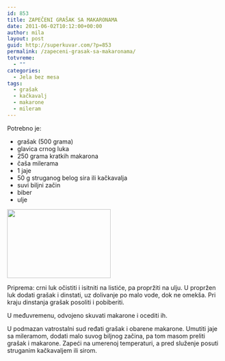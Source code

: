 ```yaml
---
id: 853
title: ZAPEČENI GRAŠAK SA MAKARONAMA
date: 2011-06-02T10:12:00+00:00
author: mila
layout: post
guid: http://superkuvar.com/?p=853
permalink: /zapeceni-grasak-sa-makaronama/
totvreme:
  - ""
categories:
  - Jela bez mesa
tags:
  - grašak
  - kačkavalj
  - makarone
  - mileram
---
```

Potrebno je:

  * grašak (500 grama)
  * glavica crnog luka
  * 250 grama kratkih makarona
  * čaša milerama
  * 1 jaje
  * 50 g struganog belog sira ili kačkavalja
  * suvi biljni začin
  * biber
  * ulje

<img class="alignnone size-full wp-image-893" title="zapecenigrasakimakarone" src="//superkuvar.com/wp-content/uploads/2011/06/zapecenigrasakimakarone-e1307009493955.jpg" alt="" width="242" height="161" /> 

Priprema: crni luk očistiti i isitniti na listiće, pa propržiti na ulju. U propržen luk dodati grašak i dinstati, uz dolivanje po malo vode, dok ne omekša. Pri kraju dinstanja grašak posoliti i pobiberiti.

U međuvremenu, odvojeno skuvati makarone i ocediti ih.

U podmazan vatrostalni sud ređati grašak i obarene makarone. Umutiti jaje sa mileramom, dodati malo suvog biljnog začina, pa tom masom preliti grašak i makarone. Zapeći na umerenoj temperaturi, a pred služenje posuti struganim kačkavaljem ili sirom.